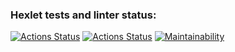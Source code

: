 ### Hexlet tests and linter status:
[![Actions Status](https://github.com/disheg/frontend-project-lvl3/workflows/hexlet-check/badge.svg)](https://github.com/disheg/frontend-project-lvl3/actions)
[![Actions Status](https://github.com/disheg/frontend-project-lvl3/workflows/eslint-test/badge.svg)](https://github.com/disheg/frontend-project-lvl3/actions)
[![Maintainability](https://api.codeclimate.com/v1/badges/ef86bb921cfbd527deb6/maintainability)](https://codeclimate.com/github/disheg/frontend-project-lvl3/maintainability)
